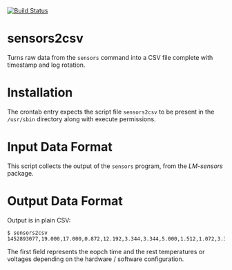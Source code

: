 [![Build Status](https://travis-ci.org/MatthieuMichon/sensors2csv.svg?branch=master)](https://travis-ci.org/MatthieuMichon/sensors2csv)

# sensors2csv
Turns raw data from the ``sensors`` command into a CSV file complete with timestamp and log rotation.

# Installation
The crontab entry expects the script file ``sensors2csv`` to be present in the ``/usr/sbin`` directory along with execute permissions.

# Input Data Format
This script collects the output of the ``sensors`` program, from the *LM-sensors* package.

# Output Data Format
Output is in plain CSV:

```
$ sensors2csv 
1452893077,19.000,17.000,0.872,12.192,3.344,3.344,5.000,1.512,1.072,3.360,3.216,23.000,25.000
```

The first field represents the eopch time and the rest temperatures or voltages depending on the hardware / software configuration.
